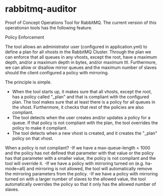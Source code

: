 # rabbitmq-auditor

Proof of Concept Operations Tool for RabbitMQ. The current version of this operationsn tools has the following feature.

Policy Enforcement

The tool allows an administrator user (configured in application.yml) to define a plan for all vhosts in the RabbitMQ Cluster. Through the plan we can enforce that all queues in any vhosts, except the root, have a maximum depth, and/or a maximum depth in bytes, and/or maximum ttl. Furthermore, we can allow or disallow mirror queues and the maximum number of slaves should the client configured a policy with mirroring.

The principle is simple. 
 - When the tool starts up, it makes sure that all vhosts, except the root, has a policy called "_plan" and that is compliant with the configured plan. The tool makes sure that at least there is a policy for all queues in the vhost. Furthermore, it checks that rest of the policies are also compliant. 
 - The tool detects when the user creates and/or updates a policy for a queue. If that policy is not compliant with the plan, the tool overrides the policy to make it compliant. 
 - The tool detects when a new vhost is created, and it creates the "_plan" policy on that vhost.
 
When a policy is not compliant?
 -If we have a max-queue-length = 1000 and the policy has not defined that parameter with that value or the policy has that parameter with a smaller value, the policy is not compliant and the tool will override it.
 -If we have a policy with mirroring turned on (e.g. ha-mode=all) and mirroring is not allowed, the tool will automatically remove the mirroring parameters from the policy.
 -If we have a policy with mirroring turned on with a larger number of slaves to the allowed value, the tool automatically overrides the policy so that it only has the allowed number of slaves.
 
       
